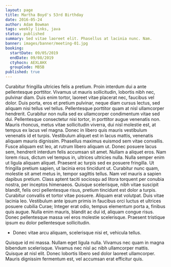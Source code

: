 ```yaml
---
layout: page
title: Martha Boyd's 53rd Birthday
date: 2016-05-24
author: Adam Bowman
tags: weekly links, java
status: published
summary: Sed vitae laoreet elit. Phasellus at lacinia nunc. Nam.
banner: images/banner/meeting-01.jpg
booking:
  startDate: 09/05/2019
  endDate: 09/08/2019
  ctyhocn: AEXLAHX
  groupCode: MB5B
published: true
---
```

Curabitur fringilla ultricies felis a pretium. Proin interdum dui a ante pellentesque porttitor. Vivamus ut mauris sollicitudin, lobortis nibh nec, pulvinar diam. Duis enim tortor, laoreet vitae placerat nec, faucibus vel dolor. Duis porta, eros et pretium pulvinar, neque diam cursus lectus, sed aliquam nisi tellus vel tellus. Pellentesque porttitor quam at nisl ullamcorper hendrerit. Curabitur non nulla sed ex ullamcorper condimentum vitae sed dui. Pellentesque consectetur nisi tortor, in porttitor augue venenatis non. Mauris rhoncus, metus vitae sollicitudin viverra, dui nisl molestie est, at tempus ex lacus vel magna. Donec in libero quis mauris vestibulum venenatis id et turpis. Vestibulum aliquet est in lacus mattis, venenatis aliquam mauris dignissim. Phasellus maximus euismod sem vitae convallis. Fusce aliquam est leo, at rutrum libero aliquam ut. Donec posuere lacus sem, hendrerit interdum felis accumsan sit amet. Nullam a aliquet eros. Nam lorem risus, dictum vel tempus in, ultrices ultricies nulla.
Nulla semper enim ut ligula aliquam aliquet. Praesent ac turpis sed ex posuere fringilla. Ut fringilla pretium sapien, ut lacinia eros tincidunt ut. Curabitur nunc quam, molestie sit amet metus in, tempor sagittis tellus. Nam vel mauris a sapien dapibus pretium. Class aptent taciti sociosqu ad litora torquent per conubia nostra, per inceptos himenaeos. Quisque scelerisque, nibh vitae suscipit blandit, felis orci pellentesque risus, pretium tincidunt est dolor a turpis. Curabitur convallis et tortor vitae posuere. Aliquam erat volutpat. Duis vitae lacinia leo. Vestibulum ante ipsum primis in faucibus orci luctus et ultrices posuere cubilia Curae; Integer erat odio, tempus elementum porta a, finibus quis augue. Nulla enim mauris, blandit ac dui id, aliquam congue risus. Donec pellentesque massa vel eros molestie scelerisque. Praesent tristique ipsum eu dolor pellentesque sollicitudin.

* Donec vitae arcu aliquam, scelerisque nisi et, vehicula tellus.

Quisque id mi massa. Nullam eget ligula nulla. Vivamus nec quam in magna bibendum scelerisque. Vivamus nec nisl ac nibh ullamcorper mattis. Quisque at nisl elit. Donec lobortis libero sed dolor laoreet ullamcorper. Mauris dignissim fermentum est, vel accumsan erat efficitur quis.
